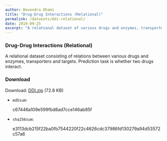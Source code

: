 ```yaml
---
author: Devendra Dhami
title: "Drug-Drug Interactions (Relational)"
permalink: /datasets/ddi-relational/
date: 2019-09-25
excerpt: "A relational dataset of various drugs and enzymes, transporters and targets to predict interactions between drugs."
---
```


### Drug-Drug Interactions (Relational)

A relational dataset consisting of relations between various drugs and enzymes, transporters and targets. Prediction task is whether two drugs interact.

### Download

Download: [DDI.zip](https://github.com/boost-starai/BoostSRL-Misc/blob/master/Datasets/DDI/DDI.zip?raw=true) (72.8 KB)


* `md5sum`:
  <p style="word-break: break-all;">c67446a109e599fbd8ad7cce146ab85f</p>

* `sha256sum`:
  <p style="word-break: break-all;">e3113dcb215f22ba0fb7544220f22c4626cdc37986fd130279a94d53572c57a6</p>
